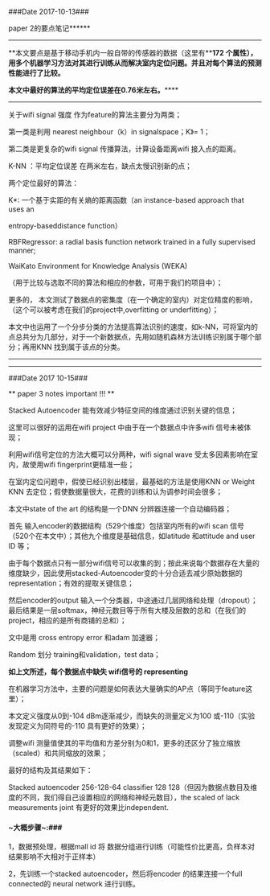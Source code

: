  ###Date 2017-10-13###

paper 2的要点笔记******

** **

**本文要点是基于移动手机内一般自带的传感器的数据（这里有****172 ****个属性），用多个机器学习方法对其进行训练从而解决室内定位问题。并且对每个算法的预测性能进行了比较。******

**本文中最好的算法的平均定位误差在****0.76****米左右。******

** **

 

关于wifi signal 强度 作为feature的算法主要分为两类；

第一类是利用 nearest neighbour（k）in signalspace；K》= 1；

第二类是更复杂的wifi signal 传播算法，计算设备距离wifi 接入点的距离。

 

 

K-NN ：平均定位误差 在两米左右，缺点太慢识别新的点；

 

两个定位最好的算法：

K*: 一个基于实距的有关熵的距离函数（an instance-based approach that uses an

entropy-baseddistance function）

RBFRegressor: a radial basis function network trained in a fully supervised manner;



   WaiKato Environment for Knowledge Analysis (WEKA)

（用于比较与选取不同的算法和相应的参数，可用于我们的项目中）；

 

更多的， 本文测试了数据点的密集度（在一个确定的室内）对定位精度的影响，（这个可以被考虑在我们的project中,overfitting or underfitting）；

 

 

本文中也运用了一个分步分类的方法提高算法识别的速度，如k-NN，可将室内的点总共分为几部分，对于一个新数据点，先用如随机森林方法训练识别属于哪个部分；再用KNN 找到属于该点的分类。

 

** **

** **

 ###Date 2017 10-15###

** paper 3  notes important !!! **

Stacked Autoencoder 能有效减少特征空间的维度通过识别关键的信息；

这里可以很好的运用在wifi project 中由于在一个数据点中许多wifi 信号未被体现；

 

 

利用wifi信号定位的方法大概可以分两种，wifi signal wave 受太多因素影响在室内，故使用wifi fingerprint更精准一些；

 

在室内定位问题中，假使已经识别出楼层，最基础的方法是使用KNN or Weight KNN 去定位；假使数据量很大，花费的训练和认为调参时间会很多；

 

本文中state of the art 的结构是一个DNN 分辨器连接一个自动编码器；

首先 输入encoder的数据结构（529个维度）包括室内所有的wifi scan 信号（520个在本文中）；其他九个维度是基础信息，如latitude 和attitude and user ID 等；

由于每个数据点只有一部分wifi信号可以收集的到；按此来说每个数据存在大量的维度缺少，因此使用stacked-Autoencoder变的十分合适去减少原始数据的representation；有效的提取关键信息；

然后encoder的output 输入一个分类器，中途通过几层网络和处理（dropout）；最后结果是一层softmax，神经元数目等于所有大楼及层数的总和（在我们的project，相应的是所有商铺的总和）；

文中是用 cross entropy error 和adam 加速器；



Random 划分 training和validation，test data；

 

**如上文所述，每个数据点中缺失 wifi信号的 representing**

在机器学习方法中，主要的问题是如何表达大量确实的AP点（等同于feature这里）；

本文定义强度从0到-104 dBm逐渐减少，而缺失的测量定义为100 或-110（实验发现定义为同符号的-110 具有更好的效果）；

 

调整wifi 测量值使其的平均值和方差分别为0和1，更多的还区分了独立缩放（scaled）和共同缩放的效果；

最好的结构及其结果如下：

Stacked autoencoder 256-128-64 classifier 128 128（但因为数据点数目及维度的不同，我们得自己设置相应的网络和神经元数目），the scaled of lack measurements joint 有更好的效果比independent.

#### ~大概步骤~:###

1，数据预处理，根据mall id 将 数据分组进行训练（可能性价比更高，负样本对结果影响不大相对于正样本）

2，先训练一个stacked autoencoder，然后将encoder 的结果连接一个full connected的 neural network 进行训练。





 

 

 